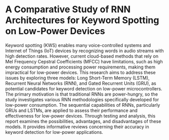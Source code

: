 # A Comparative Study of RNN Architectures for Keyword Spotting on Low-Power Devices

Keyword spotting (KWS) enables many voice-controlled systems and Internet of Things (IoT)
devices by recognizing words in audio streams with high detection rates. However, current
cloud-based methods that rely on Mel Frequency Cepstral Coefficients (MFCC) have limitations,
such as high energy consumption and processing power requirements, making them impractical for
low-power devices. This research aims to address these issues by exploring three models: Long
Short-Term Memory (LSTM), Recurrent Neural Networks (RNN), and Gated Recurrent Units
(GRU), as potential candidates for keyword detection on low-power microcontrollers. The primary
motivation is that traditional RNNs are power-hungry, so the study investigates various RNN
methodologies specifically developed for low-power consumption. The sequential capabilities of
RNNs, particularly GRUs and LSTMs, are applied to assess their performance and effectiveness for
low-power devices. Through testing and analysis, this report examines the possibilities, advantages,
and disadvantages of these models. It provides informative reviews concerning their accuracy in
keyword detection for low-power applications.
